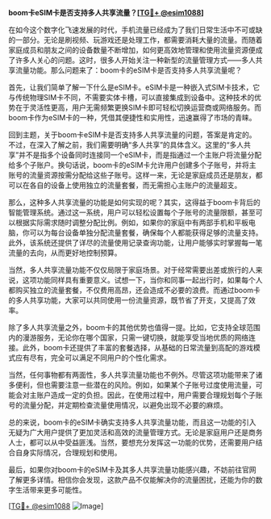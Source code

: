 **boom卡eSIM卡是否支持多人共享流量？[[TG💪+ @esim1088](https://t.me/s/esim1088)]**

在如今这个数字化飞速发展的时代，手机流量已经成为了我们日常生活中不可或缺的一部分。无论是刷视频、玩游戏还是处理工作，都需要消耗大量的流量。而随着家庭成员和朋友之间的设备数量不断增加，如何更高效地管理和使用流量资源便成了许多人关心的问题。这时，很多人开始关注一种新型的流量管理方式——多人共享流量功能。那么问题来了：boom卡的eSIM卡是否支持多人共享流量呢？

首先，让我们简单了解一下什么是eSIM卡。eSIM卡是一种嵌入式SIM卡技术，它与传统物理SIM卡不同，不需要实体卡槽，可以直接集成到设备中。这种技术的优势在于灵活性更高，用户无需频繁更换SIM卡即可轻松切换运营商或网络服务。而boom卡作为eSIM卡的一种，凭借其便捷性和实用性，迅速赢得了市场的青睐。

回到主题，关于boom卡eSIM卡是否支持多人共享流量的问题，答案是肯定的。不过，在深入了解之前，我们需要明确“多人共享”的具体含义。这里的“多人共享”并不是指多个设备同时连接同一个eSIM卡，而是指通过一个主账户将流量分配给多个子账户。换句话说，boom卡的eSIM卡允许用户创建多个子账号，并将主账号的流量资源按需分配给这些子账号。这样一来，无论是家庭成员还是朋友，都可以在各自的设备上使用独立的流量套餐，而无需担心主账户的流量超支。

那么，这种多人共享流量的功能是如何实现的呢？其实，这得益于boom卡背后的智能管理系统。通过这一系统，用户可以轻松设置每个子账号的流量限额，甚至可以根据实际需求随时调整分配比例。例如，如果你的家庭中有两部手机和平板电脑，你可以为每台设备单独分配流量套餐，确保每个人都能获得足够的流量支持。此外，该系统还提供了详尽的流量使用记录查询功能，让用户能够实时掌握每一笔流量的去向，从而更好地控制预算。

当然，多人共享流量功能不仅仅局限于家庭场景。对于经常需要出差或旅行的人来说，这项功能同样具有重要意义。试想一下，当你和同事一起出行时，如果每个人都购买独立的流量套餐，不仅费用高昂，还会造成不必要的浪费。而通过boom卡的多人共享功能，大家可以共同使用一份流量资源，既节省了开支，又提高了效率。

除了多人共享流量之外，boom卡的其他优势也值得一提。比如，它支持全球范围内的漫游服务，无论你在哪个国家，只需一键切换，就能享受当地优质的网络连接。此外，boom卡还提供了丰富的套餐选择，从基础的日常流量到高配的游戏模式应有尽有，完全可以满足不同用户的个性化需求。

当然，任何事物都有两面性，多人共享流量功能也不例外。尽管这项功能带来了诸多便利，但也需要注意一些潜在的风险。例如，如果某个子账号过度使用流量，可能会对主账户造成一定的负担。因此，在使用过程中，用户需要合理规划每个子账号的流量分配，并定期检查流量使用情况，以避免出现不必要的麻烦。

总的来说，boom卡的eSIM卡确实支持多人共享流量功能，而且这一功能的引入无疑为广大用户提供了更加灵活和高效的流量管理方式。无论是家庭用户还是商务人士，都可以从中受益匪浅。当然，要想充分发挥这一功能的优势，还需要用户结合自身实际情况，合理规划和使用。

最后，如果你对boom卡的eSIM卡及其多人共享流量功能感兴趣，不妨前往官网了解更多详情。相信你会发现，这款产品不仅能解决你的流量困扰，还能为你的数字生活带来更多可能性。

[[TG💪+ @esim1088](https://t.me/s/esim1088) ![Image](https://i.postimg.cc/4NQfJmqS/Snipaste-2025-05-13-00-14-12.png)]